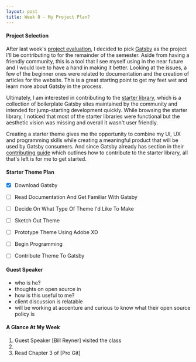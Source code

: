 ```yaml
---
layout: post
title: Week 8 - My Project Plan?
---
```



#### Project Selection
<!-- Chronicle your activities related to the project on which you are going to work. What did you do to install the development environment? What issues are you considering? How are you filtering them? What are you reading? In general, write about the work you are doing on your project. -->
After last week's [project evaluation], I decided to pick [Gatsby] as the project I'll be contributing to for the remainder of the semester. Aside from having a friendly community, this is a tool that I see myself using in the near future and I would love to have a hand in making it better. Looking at the issues, a few of the beginner ones were related to documentation and the creation of articles for the website. This is a great starting point to get my feet wet and learn more about Gatsby in the process.

Ultimately, I am interested in contributing to the [starter library], which is a collection of boilerplate Gatsby sites maintained by the community and intended for jump-starting development quickly. While browsing the starter library, I noticed that most of the starter libraries were functional but the aesthetic vision was missing and overall it wasn't user friendly. 

Creating a starter theme gives me the opportunity to combine my UI, UX and programming skills while creating a meaningful product that will be used by Gatsby consumers. And since Gatsby already has section in their [contributing guide] which outlines how to contribute to the starter library, all that's left is for me to get started.

#### Starter Theme Plan
- [x] Download Gatsby
- [ ] Read Documentation And Get Familiar With Gatsby
- [ ] Decide On What Type Of Theme I'd Like To Make
- [ ] Sketch Out Theme
- [ ] Prototype Theme Using Adobe XD
- [ ] Begin Programming
- [ ] Contribute Theme To Gatsby



#### Guest Speaker
<!-- Write about the visit by Bill Reyner. And do not forget to update your Contribution pages and summarize your weekly work.-->
- who is he?
- thoughts on open source in
- how is this useful to me?
- client discussion is relatable
- will be working at accenture and curious to know what their open source policy is


#### A Glance At My Week
1. Guest Speaker [Bill Reyner] visited the class
2. 
3. Read Chapter 3 of [Pro Git]

<!-- LINKS -->
[project evaluation]:https://hunter-college-ossd-fall-2019.github.io/giocare-weekly/week07/
[Gatsby]: https://www.gatsbyjs.org/
[starter library]: https://www.gatsbyjs.org/starters/
[contributing guide]: https://www.gatsbyjs.org/contributing/submit-to-starter-library/
